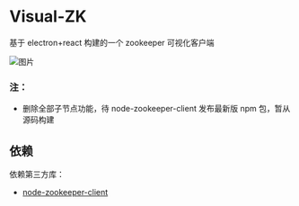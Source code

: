 # Visual-ZK

基于 electron+react 构建的一个 zookeeper 可视化客户端

![图片](https://raw.githubusercontent.com/ghostg00/visual-zk/master/docs/images/visual-zk.jpg)

### 注：

- 删除全部子节点功能，待 node-zookeeper-client 发布最新版 npm 包，暂从源码构建

## 依赖

依赖第三方库：

- [node-zookeeper-client](https://github.com/alexguan/node-zookeeper-client)
